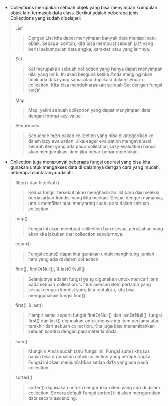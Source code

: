 - Collections merupakan sebuah objek yang bisa menyimpan kumpulan objek lain termasuk data class. Berikut adalah beberapa jenis Collections yang sudah dipelajari:
> List
>> Dengan List kita dapat menyimpan banyak data menjadi satu objek. Sebagai contoh, kita bisa membuat sebuah List yang berisi sekumpulan data angka, karakter atau yang lainnya.

> Set
>> Set merupakan sebuah collection yang hanya dapat menyimpan nilai yang unik. Ini akan berguna ketika Anda menginginkan tidak ada data yang sama atau duplikasi dalam sebuah collection. Kita bisa mendeklarasikan sebuah Set dengan fungsi setOf.

> Map
>> Map, yakni sebuah collection yang dapat menyimpan data dengan format key-value.

> Sequences
>> Sequence merupakan collection yang bisa dikategorikan ke dalam lazy evaluation. Jika eager evaluation mengevaluasi seluruh item yang ada pada collection, lazy evaluation hanya akan mengevaluasi item jika benar-benar diperlukan.

- Collection juga mempunyai beberapa fungsi operasi yang bisa kita gunakan untuk mengakses data di dalamnya dengan cara yang mudah, beberapa diantaranya adalah:
> filter() dan filterNot()
>>Kedua fungsi tersebut akan menghasilkan list baru dari seleksi berdasarkan kondisi yang kita berikan. Sesuai dengan namanya, untuk memfilter atau menyaring suatu data dalam sebuah collection.

> map()
>> Fungsi ini akan membuat collection baru sesuai perubahan yang akan kita lakukan dari collection sebelumnya.

> count()
>> Fungsi count() dapat kita gunakan untuk menghitung jumlah item yang ada di dalam collection.

> find(), firstOrNull(), & lastOrNull()
>> Selanjutnya adalah fungsi yang digunakan untuk mencari item pada sebuah collection. Untuk mencari item pertama yang sesuai dengan kondisi yang kita tentukan, kita bisa menggunakan fungsi find().

> first() & last()
>> Hampir sama seperti fungsi firstOrNull() dan lastOrNull(), fungsi first() dan last() digunakan untuk menyaring item pertama atau terakhir dari sebuah collection. Kita juga bisa menambahkan sebuah kondisi dengan parameter lambda.

> sum()
>> Mungkin Anda sudah tahu fungsi ini. Fungsi sum() khusus hanya bisa digunakan untuk collection yang bertipe angka. Fungsi ini akan menjumlahkan setiap data yang ada pada collection.

> sorted()
>> sorted() digunakan untuk mengurutkan item yang ada di dalam collection. Secara default fungsi sorted() ini akan mengurutkan data secara ascending.